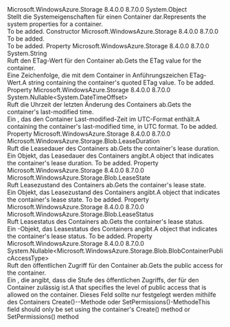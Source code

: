 <Type Name="BlobContainerProperties" FullName="Microsoft.WindowsAzure.Storage.Blob.BlobContainerProperties">
  <TypeSignature Language="C#" Value="public sealed class BlobContainerProperties" />
  <TypeSignature Language="ILAsm" Value=".class public auto ansi sealed beforefieldinit BlobContainerProperties extends System.Object" />
  <TypeSignature Language="DocId" Value="T:Microsoft.WindowsAzure.Storage.Blob.BlobContainerProperties" />
  <TypeSignature Language="VB.NET" Value="Public NotInheritable Class BlobContainerProperties" />
  <TypeSignature Language="F#" Value="type BlobContainerProperties = class" />
  <AssemblyInfo>
    <AssemblyName>Microsoft.WindowsAzure.Storage</AssemblyName>
    <AssemblyVersion>8.4.0.0</AssemblyVersion>
    <AssemblyVersion>8.7.0.0</AssemblyVersion>
  </AssemblyInfo>
  <Base>
    <BaseTypeName>System.Object</BaseTypeName>
  </Base>
  <Interfaces />
  <Docs>
    <summary>
            <span data-ttu-id="47f78-101">Stellt die Systemeigenschaften für einen Container dar.</span><span class="sxs-lookup"><span data-stu-id="47f78-101">Represents the system properties for a container.</span></span>
            </summary>
    <remarks>To be added.</remarks>
  </Docs>
  <Members>
    <Member MemberName=".ctor">
      <MemberSignature Language="C#" Value="public BlobContainerProperties ();" />
      <MemberSignature Language="ILAsm" Value=".method public hidebysig specialname rtspecialname instance void .ctor() cil managed" />
      <MemberSignature Language="DocId" Value="M:Microsoft.WindowsAzure.Storage.Blob.BlobContainerProperties.#ctor" />
      <MemberSignature Language="VB.NET" Value="Public Sub New ()" />
      <MemberType>Constructor</MemberType>
      <AssemblyInfo>
        <AssemblyName>Microsoft.WindowsAzure.Storage</AssemblyName>
        <AssemblyVersion>8.4.0.0</AssemblyVersion>
        <AssemblyVersion>8.7.0.0</AssemblyVersion>
      </AssemblyInfo>
      <Parameters />
      <Docs>
        <summary>To be added.</summary>
        <remarks>To be added.</remarks>
      </Docs>
    </Member>
    <Member MemberName="ETag">
      <MemberSignature Language="C#" Value="public string ETag { get; }" />
      <MemberSignature Language="ILAsm" Value=".property instance string ETag" />
      <MemberSignature Language="DocId" Value="P:Microsoft.WindowsAzure.Storage.Blob.BlobContainerProperties.ETag" />
      <MemberSignature Language="VB.NET" Value="Public ReadOnly Property ETag As String" />
      <MemberSignature Language="F#" Value="member this.ETag : string" Usage="Microsoft.WindowsAzure.Storage.Blob.BlobContainerProperties.ETag" />
      <MemberType>Property</MemberType>
      <AssemblyInfo>
        <AssemblyName>Microsoft.WindowsAzure.Storage</AssemblyName>
        <AssemblyVersion>8.4.0.0</AssemblyVersion>
        <AssemblyVersion>8.7.0.0</AssemblyVersion>
      </AssemblyInfo>
      <ReturnValue>
        <ReturnType>System.String</ReturnType>
      </ReturnValue>
      <Docs>
        <summary>
            <span data-ttu-id="47f78-102">Ruft den ETag-Wert für den Container ab.</span><span class="sxs-lookup"><span data-stu-id="47f78-102">Gets the ETag value for the container.</span></span>
            </summary>
        <value><span data-ttu-id="47f78-103">Eine Zeichenfolge, die mit dem Container in Anführungszeichen ETag-Wert.</span><span class="sxs-lookup"><span data-stu-id="47f78-103">A string containing the container's quoted ETag value.</span></span></value>
        <remarks>To be added.</remarks>
      </Docs>
    </Member>
    <Member MemberName="LastModified">
      <MemberSignature Language="C#" Value="public Nullable&lt;DateTimeOffset&gt; LastModified { get; }" />
      <MemberSignature Language="ILAsm" Value=".property instance valuetype System.Nullable`1&lt;valuetype System.DateTimeOffset&gt; LastModified" />
      <MemberSignature Language="DocId" Value="P:Microsoft.WindowsAzure.Storage.Blob.BlobContainerProperties.LastModified" />
      <MemberSignature Language="VB.NET" Value="Public ReadOnly Property LastModified As Nullable(Of DateTimeOffset)" />
      <MemberSignature Language="F#" Value="member this.LastModified : Nullable&lt;DateTimeOffset&gt;" Usage="Microsoft.WindowsAzure.Storage.Blob.BlobContainerProperties.LastModified" />
      <MemberType>Property</MemberType>
      <AssemblyInfo>
        <AssemblyName>Microsoft.WindowsAzure.Storage</AssemblyName>
        <AssemblyVersion>8.4.0.0</AssemblyVersion>
        <AssemblyVersion>8.7.0.0</AssemblyVersion>
      </AssemblyInfo>
      <ReturnValue>
        <ReturnType>System.Nullable&lt;System.DateTimeOffset&gt;</ReturnType>
      </ReturnValue>
      <Docs>
        <summary>
            <span data-ttu-id="47f78-104">Ruft die Uhrzeit der letzten Änderung des Containers ab.</span><span class="sxs-lookup"><span data-stu-id="47f78-104">Gets the container's last-modified time.</span></span>
            </summary>
        <value><span data-ttu-id="47f78-105">Ein <see cref="T:System.DateTimeOffset" /> , das den Container Last-modified-Zeit im UTC-Format enthält.</span><span class="sxs-lookup"><span data-stu-id="47f78-105">A <see cref="T:System.DateTimeOffset" /> containing the container's last-modified time, in UTC format.</span></span></value>
        <remarks>To be added.</remarks>
      </Docs>
    </Member>
    <Member MemberName="LeaseDuration">
      <MemberSignature Language="C#" Value="public Microsoft.WindowsAzure.Storage.Blob.LeaseDuration LeaseDuration { get; }" />
      <MemberSignature Language="ILAsm" Value=".property instance valuetype Microsoft.WindowsAzure.Storage.Blob.LeaseDuration LeaseDuration" />
      <MemberSignature Language="DocId" Value="P:Microsoft.WindowsAzure.Storage.Blob.BlobContainerProperties.LeaseDuration" />
      <MemberSignature Language="VB.NET" Value="Public ReadOnly Property LeaseDuration As LeaseDuration" />
      <MemberSignature Language="F#" Value="member this.LeaseDuration : Microsoft.WindowsAzure.Storage.Blob.LeaseDuration" Usage="Microsoft.WindowsAzure.Storage.Blob.BlobContainerProperties.LeaseDuration" />
      <MemberType>Property</MemberType>
      <AssemblyInfo>
        <AssemblyName>Microsoft.WindowsAzure.Storage</AssemblyName>
        <AssemblyVersion>8.4.0.0</AssemblyVersion>
        <AssemblyVersion>8.7.0.0</AssemblyVersion>
      </AssemblyInfo>
      <ReturnValue>
        <ReturnType>Microsoft.WindowsAzure.Storage.Blob.LeaseDuration</ReturnType>
      </ReturnValue>
      <Docs>
        <summary>
            <span data-ttu-id="47f78-106">Ruft die Leasedauer des Containers ab.</span><span class="sxs-lookup"><span data-stu-id="47f78-106">Gets the container's lease duration.</span></span>
            </summary>
        <value><span data-ttu-id="47f78-107">Ein <see cref="P:Microsoft.WindowsAzure.Storage.Blob.BlobContainerProperties.LeaseDuration" /> Objekt, das Leasedauer des Containers angibt.</span><span class="sxs-lookup"><span data-stu-id="47f78-107">A <see cref="P:Microsoft.WindowsAzure.Storage.Blob.BlobContainerProperties.LeaseDuration" /> object that indicates the container's lease duration.</span></span></value>
        <remarks>To be added.</remarks>
      </Docs>
    </Member>
    <Member MemberName="LeaseState">
      <MemberSignature Language="C#" Value="public Microsoft.WindowsAzure.Storage.Blob.LeaseState LeaseState { get; }" />
      <MemberSignature Language="ILAsm" Value=".property instance valuetype Microsoft.WindowsAzure.Storage.Blob.LeaseState LeaseState" />
      <MemberSignature Language="DocId" Value="P:Microsoft.WindowsAzure.Storage.Blob.BlobContainerProperties.LeaseState" />
      <MemberSignature Language="VB.NET" Value="Public ReadOnly Property LeaseState As LeaseState" />
      <MemberSignature Language="F#" Value="member this.LeaseState : Microsoft.WindowsAzure.Storage.Blob.LeaseState" Usage="Microsoft.WindowsAzure.Storage.Blob.BlobContainerProperties.LeaseState" />
      <MemberType>Property</MemberType>
      <AssemblyInfo>
        <AssemblyName>Microsoft.WindowsAzure.Storage</AssemblyName>
        <AssemblyVersion>8.4.0.0</AssemblyVersion>
        <AssemblyVersion>8.7.0.0</AssemblyVersion>
      </AssemblyInfo>
      <ReturnValue>
        <ReturnType>Microsoft.WindowsAzure.Storage.Blob.LeaseState</ReturnType>
      </ReturnValue>
      <Docs>
        <summary>
            <span data-ttu-id="47f78-108">Ruft Leasezustand des Containers ab.</span><span class="sxs-lookup"><span data-stu-id="47f78-108">Gets the container's lease state.</span></span>
            </summary>
        <value><span data-ttu-id="47f78-109">Ein <see cref="P:Microsoft.WindowsAzure.Storage.Blob.BlobContainerProperties.LeaseState" /> Objekt, das Leasezustand des Containers angibt.</span><span class="sxs-lookup"><span data-stu-id="47f78-109">A <see cref="P:Microsoft.WindowsAzure.Storage.Blob.BlobContainerProperties.LeaseState" /> object that indicates the container's lease state.</span></span></value>
        <remarks>To be added.</remarks>
      </Docs>
    </Member>
    <Member MemberName="LeaseStatus">
      <MemberSignature Language="C#" Value="public Microsoft.WindowsAzure.Storage.Blob.LeaseStatus LeaseStatus { get; }" />
      <MemberSignature Language="ILAsm" Value=".property instance valuetype Microsoft.WindowsAzure.Storage.Blob.LeaseStatus LeaseStatus" />
      <MemberSignature Language="DocId" Value="P:Microsoft.WindowsAzure.Storage.Blob.BlobContainerProperties.LeaseStatus" />
      <MemberSignature Language="VB.NET" Value="Public ReadOnly Property LeaseStatus As LeaseStatus" />
      <MemberSignature Language="F#" Value="member this.LeaseStatus : Microsoft.WindowsAzure.Storage.Blob.LeaseStatus" Usage="Microsoft.WindowsAzure.Storage.Blob.BlobContainerProperties.LeaseStatus" />
      <MemberType>Property</MemberType>
      <AssemblyInfo>
        <AssemblyName>Microsoft.WindowsAzure.Storage</AssemblyName>
        <AssemblyVersion>8.4.0.0</AssemblyVersion>
        <AssemblyVersion>8.7.0.0</AssemblyVersion>
      </AssemblyInfo>
      <ReturnValue>
        <ReturnType>Microsoft.WindowsAzure.Storage.Blob.LeaseStatus</ReturnType>
      </ReturnValue>
      <Docs>
        <summary>
            <span data-ttu-id="47f78-110">Ruft Leasestatus des Containers ab.</span><span class="sxs-lookup"><span data-stu-id="47f78-110">Gets the container's lease status.</span></span>
            </summary>
        <value><span data-ttu-id="47f78-111">Ein <see cref="P:Microsoft.WindowsAzure.Storage.Blob.BlobContainerProperties.LeaseStatus" /> -Objekt, das Leasestatus des Containers angibt.</span><span class="sxs-lookup"><span data-stu-id="47f78-111">A <see cref="P:Microsoft.WindowsAzure.Storage.Blob.BlobContainerProperties.LeaseStatus" /> object that indicates the container's lease status.</span></span></value>
        <remarks>To be added.</remarks>
      </Docs>
    </Member>
    <Member MemberName="PublicAccess">
      <MemberSignature Language="C#" Value="public Nullable&lt;Microsoft.WindowsAzure.Storage.Blob.BlobContainerPublicAccessType&gt; PublicAccess { get; }" />
      <MemberSignature Language="ILAsm" Value=".property instance valuetype System.Nullable`1&lt;valuetype Microsoft.WindowsAzure.Storage.Blob.BlobContainerPublicAccessType&gt; PublicAccess" />
      <MemberSignature Language="DocId" Value="P:Microsoft.WindowsAzure.Storage.Blob.BlobContainerProperties.PublicAccess" />
      <MemberSignature Language="VB.NET" Value="Public ReadOnly Property PublicAccess As Nullable(Of BlobContainerPublicAccessType)" />
      <MemberSignature Language="F#" Value="member this.PublicAccess : Nullable&lt;Microsoft.WindowsAzure.Storage.Blob.BlobContainerPublicAccessType&gt;" Usage="Microsoft.WindowsAzure.Storage.Blob.BlobContainerProperties.PublicAccess" />
      <MemberType>Property</MemberType>
      <AssemblyInfo>
        <AssemblyName>Microsoft.WindowsAzure.Storage</AssemblyName>
        <AssemblyVersion>8.4.0.0</AssemblyVersion>
        <AssemblyVersion>8.7.0.0</AssemblyVersion>
      </AssemblyInfo>
      <ReturnValue>
        <ReturnType>System.Nullable&lt;Microsoft.WindowsAzure.Storage.Blob.BlobContainerPublicAccessType&gt;</ReturnType>
      </ReturnValue>
      <Docs>
        <summary>
             <span data-ttu-id="47f78-112">Ruft den öffentlichen Zugriff für den Container ab.</span><span class="sxs-lookup"><span data-stu-id="47f78-112">Gets the public access for the container.</span></span>
            </summary>
        <value><span data-ttu-id="47f78-113">Ein <see cref="T:Microsoft.WindowsAzure.Storage.Blob.BlobContainerPublicAccessType" /> , die angibt, dass die Stufe des öffentlichen Zugriffs, der für den Container zulässig ist.</span><span class="sxs-lookup"><span data-stu-id="47f78-113">A <see cref="T:Microsoft.WindowsAzure.Storage.Blob.BlobContainerPublicAccessType" /> that specifies the level of public access that is allowed on the container.</span></span></value>
        <remarks><span data-ttu-id="47f78-114">Dieses Feld sollte nur festgelegt werden mithilfe des Containers Create()--Methode oder SetPermissions()-Methode</span><span class="sxs-lookup"><span data-stu-id="47f78-114">This field should only be set using the container's Create() method or SetPermissions() method</span></span></remarks>
      </Docs>
    </Member>
  </Members>
</Type>